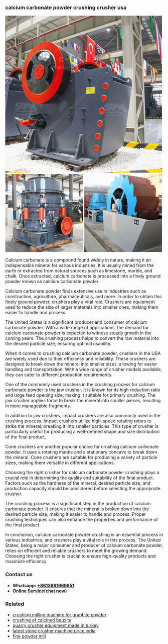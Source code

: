 <h3>calcium carbonate powder crushing crusher usa</h3><img src='1708589235.jpg' alt=''><p>Calcium carbonate is a compound found widely in nature, making it an indispensable mineral for various industries. It is usually mined from the earth or extracted from natural sources such as limestone, marble, and chalk. Once extracted, calcium carbonate is processed into a finely ground powder known as calcium carbonate powder.</p><p>Calcium carbonate powder finds extensive use in industries such as construction, agriculture, pharmaceuticals, and more. In order to obtain this finely ground powder, crushers play a vital role. Crushers are equipment used to reduce the size of larger materials into smaller ones, making them easier to handle and process.</p><p>The United States is a significant producer and consumer of calcium carbonate powder. With a wide range of applications, the demand for calcium carbonate powder is expected to witness steady growth in the coming years. The crushing process helps to convert the raw material into the desired particle size, ensuring optimal usability.</p><p>When it comes to crushing calcium carbonate powder, crushers in the USA are widely used due to their efficiency and reliability. These crushers are designed to break down the mineral into smaller sizes, allowing for easier handling and transportation. With a wide range of crusher models available, they can cater to different production requirements.</p><p>One of the commonly used crushers in the crushing process for calcium carbonate powder is the jaw crusher. It is known for its high reduction ratio and large feed opening size, making it suitable for primary crushing. The jaw crusher applies force to break the mineral into smaller pieces, resulting in more manageable fragments.</p><p>In addition to jaw crushers, impact crushers are also commonly used in the crushing process. Impact crushers utilize high-speed rotating rotors to strike the mineral, breaking it into smaller particles. This type of crusher is particularly useful for producing a well-defined shape and size distribution of the final product.</p><p>Cone crushers are another popular choice for crushing calcium carbonate powder. It uses a rotating mantle and a stationary concave to break down the mineral. Cone crushers are suitable for producing a variety of particle sizes, making them versatile in different applications.</p><p>Choosing the right crusher for calcium carbonate powder crushing plays a crucial role in determining the quality and suitability of the final product. Factors such as the hardness of the mineral, desired particle size, and production capacity should be considered before selecting the appropriate crusher.</p><p>The crushing process is a significant step in the production of calcium carbonate powder. It ensures that the mineral is broken down into the desired particle size, making it easier to handle and process. Proper crushing techniques can also enhance the properties and performance of the final product.</p><p>In conclusion, calcium carbonate powder crushing is an essential process in various industries, and crushers play a vital role in this process. The United States, being a major consumer and producer of calcium carbonate powder, relies on efficient and reliable crushers to meet the growing demand. Choosing the right crusher is crucial to ensure high-quality products and maximize efficiency.</p><h3>Contact us</h3><ul><li><strong>Whatsapp:&nbsp;<a href="https://wa.me/8613661969651">+8613661969651</a></strong></li><li><a href="https://swt.shibang-china.com/?git&amp;zhl&amp;calcium carbonate powder crushing crusher usa"><strong>Online Service(chat now)</strong></a></li></ul><h3>Related</h3><ul><li><a href='crushing milling machine for graphite powder.md'>crushing milling machine for graphite powder</a></li><li><a href='crushing of calcined bauxite.md'>crushing of calcined bauxite</a></li><li><a href='quarry crusher equipment made in turkey.md'>quarry crusher equipment made in turkey</a></li><li><a href='latest stone crusher machine price india.md'>latest stone crusher machine price india</a></li><li><a href='fine powder mill.md'>fine powder mill</a></li></ul>